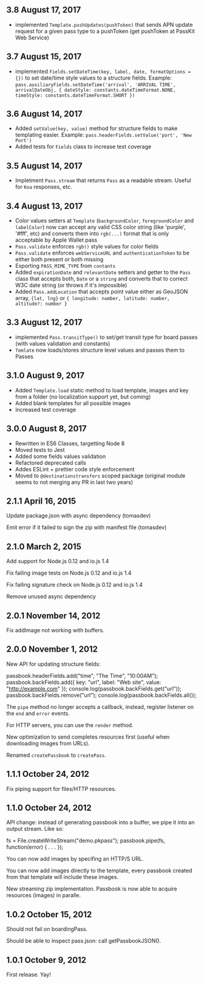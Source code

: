 ## 3.8 August 17, 2017

-   implemented `Template.pushUpdates(pushToken)` that sends APN update request for a given pass type to a pushToken (get pushToken at PassKit Web Service)

## 3.7 August 15, 2017

-   implemented `Fields.setDateTime(key, label, date, formatOptions = {})` to set date/time style values to a structure fields. Example: `pass.auxiliaryFields.setDateTime('arrival', 'ARRIVAL TIME', arrivalDateObj, { dateStyle: constants.dateTimeFormat.NONE, timeStyle: constants.dateTimeFormat.SHORT })`

## 3.6 August 14, 2017

-   Added `setValue(key, value)` method for structure fields to make templating easier. Example: `pass.headerFields.setValue('port', 'New Port')`
-   Added tests for `Fields` class to increase test coverage

## 3.5 August 14, 2017

-   Impletment `Pass.stream` that returns `Pass` as a readable stream. Useful for `Koa` responses, etc.

## 3.4 August 13, 2017

-   Color values setters at `Template` (`backgroundColor`, `foregroundColor` and `labelColor`) now can accept any valid CSS color string (like 'purple', '#fff', etc) and converts them into `rgb(...)` format that is only acceptable by Apple Wallet pass
-   `Pass.validate` enforces `rgb()` style values for color fields
-   `Pass.validate` enforces `webServiceURL` and `authenticationToken` to be either both present or both missing
-   Exporting `PASS_MIME_TYPE` from `contants`
-   Added `expirationDate` and `relevantDate` setters and getter to the `Pass` class that accepts both, `Date` or a `string` and converts that to correct W3C date string (or throws if it's impossible)
-   Added `Pass.addLocation` that accepts point value either as GeoJSON array, `{lat, lng}` or `{ longitude: number, latitude: number, altitude?: number }`

## 3.3 August 12, 2017

-   implemented `Pass.transitType()` to set/get transit type for board passes (with values validation and constants)
-   `Temlate` now loads/stores structure level values and passes them to Passes

## 3.1.0 August 9, 2017

-   Added `Template.load` static method to load template, images and key from a folder (no localization support yet, but coming)
-   Added blank templates for all possible images
-   Increased test coverage

## 3.0.0 August 8, 2017

-   Rewritten in ES6 Classes, targetting Node 8
-   Moved tests to Jest
-   Added some fields values validation
-   Refactored deprecated calls
-   Addes ESLint + prettier code style enforcement
-   Moved to `@destinationstransfers` scoped package (original module seems to not merging any PR in last two years)

## 2.1.1  April 16, 2015

Update package.json with async dependency (tomasdev)

Emit error if it failed to sign the zip with manifest file (tomasdev)

## 2.1.0  March 2, 2015

Add support for Node.js 0.12 and io.js 1.4

Fix failing image tests on Node.js 0.12 and io.js 1.4

Fix failing signature check on Node.js 0.12 and io.js 1.4

Remove unused async dependency

## 2.0.1  November 14, 2012

Fix addImage not working with buffers.

## 2.0.0  November 1, 2012

New API for updating structure fields:

  passbook.headerFields.add("time", "The Time", "10:00AM");
  passbook.backFields.add({ key: "url", label: "Web site", value: "<http://example.com>" });
  console.log(passbook.backFields.get("url"));
  passbook.backFields.remove("url");
  console.log(passbook.backFields.all());

The `pipe` method no longer accepts a callback, instead, register listener on
the `end` and `error` events.

For HTTP servers, you can use the `render` method.

New optimization to send completes resources first (useful when downloading
images from URLs).

Renamed `createPassbook` to `createPass`.

## 1.1.1  October 24, 2012

Fix piping support for files/HTTP resources.

## 1.1.0  October 24, 2012

API change: instead of generating passbook into a buffer, we pipe it into an
output stream.  Like so:

  fs = File.createWriteStream("demo.pkpass");
  passbook.pipe(fs, function(error) {
    . . .
  });

You can now add images by specifing an HTTP/S URL.

You can now add images directly to the template, every passbook created from
that template will include these images.

New streaming zip implementation. Passbook is now able to acquire resources
(images) in paralle.

## 1.0.2  October 15, 2012

Should not fail on boardingPass.

Should be able to inspect pass.json: call getPassbookJSON().

## 1.0.1  October 9, 2012

First release.  Yay!

